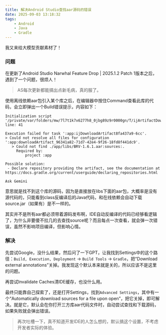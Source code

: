```yaml
---
title: 解决Android Studio查找aar源码的错误
date: 2025-09-03 13:18:32
tags:
    - Android
    - Java
    - Gradle
---
```


我又来给大模型贡献素材了！

### 问题

在更新了Android Studio Narwhal Feature Drop | 2025.1.2 Patch 1版本之后，遇到了一个问题，很烦人！

> AS每次更新都能搞出点新毛病，真的服了。

使用离线依赖aar包引入某个库之后，在编辑器中按住Command查看此库的代码，会立即弹出一个Build错误提示，内容如下：

```shell
Initialization script '/private/var/folders/mw/7l7t1k7x6277h8_0jbg89z9r0000gn/T/ijArtifactDownloader1.gradle' line: 41

Execution failed for task ':app:ijDownloadArtifact8fa437a9-6cc'.
> Could not resolve all files for configuration ':app:downloadArtifact_96341a82-71d7-42e4-9f26-18fd8f441dc9'.
   > Could not find ./app/libs/BRV-1.6.1.aar:sources:.
     Required by:
         project :app

Possible solution:
 - Declare repository providing the artifact, see the documentation at https://docs.gradle.org/current/userguide/declaring_repositories.html

Ask Gemini
```

意思就是找不到这个库的源码，因为是直接放在libs下面的aar包，大概率是没有源代码的，只能看到class反编译后的Java代码，和在线依赖会自动下载source.jar（如果有）是不一样的。

其实并不是所有aar都必须带着源码发布啊，IDE自动反编译的代码已经够看逻辑了，为什么非要傻不拉几的去查找source呢？而且每点一次查看，就会弹一次错误，虽然不影响项目编译，但影响心情。

### 解决

先尝试Google，没什么结果，然后问了一下GPT，让我找到Settings中的这个路径：`Build, Execution, Deployment` → `Build Tools` → `Gradle`，把“Download external annotations”关掉。我发现这个默认本来就是关的，所以应该不是这里的问题。

再尝试Invalidate Caches清IDE缓存，也没什么用。

最终只能靠自己探索了，还是打开Settings，找到`Advanced Settings`，其中有一个“Automatically download sources for a file upon open”，把它关掉，即可解决。就是它，默认会在你打开三方库aar代码文件时，自动尝试查找和下载源码，如果失败就会弹出错误。

> 再次吐槽一下，真不知道开发IDE的人怎么想的，默认搞这个设置，不考虑开发者实际的体验。
